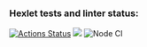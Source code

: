### Hexlet tests and linter status:
[![Actions Status](https://github.com/Uralskii/frontend-project-46/workflows/hexlet-check/badge.svg)](https://github.com/Uralskii/frontend-project-46/actions)
<a href="https://codeclimate.com/github/Uralskii/frontend-project-46/maintainability"><img src="https://api.codeclimate.com/v1/badges/b4ffa0e95fbe2a731ca2/maintainability" /></a>
![Node CI](https://github.com/Uralskii/frontend-project-46/actions/workflows/NodeCI.yml/badge.svg?event=push)